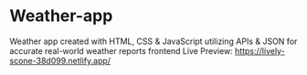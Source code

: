 # Weather-app
Weather app created with HTML, CSS &amp; JavaScript utilizing APIs & JSON for accurate real-world weather reports
frontend
Live Preview: https://lively-scone-38d099.netlify.app/
